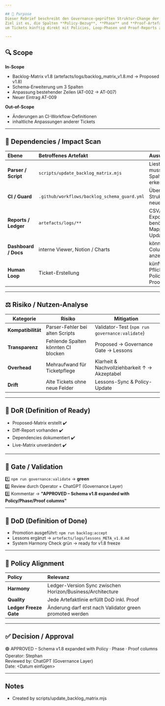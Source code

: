 ```yaml
---

## 🎯 Purpose
Dieser Rebrief beschreibt den Governance-geprüften Struktur-Change der Backlog-Matrix v1.8.  
Ziel ist es, die Spalten **Policy-Bezug**, **Phase** und **Proof-Artefakt** einzuführen,  
um Tickets künftig direkt mit Policies, Loop-Phasen und Proof-Reports zu verknüpfen.

---
```


## 🔍 Scope
**In-Scope**
- Backlog-Matrix v1.8 (artefacts/logs/backlog_matrix_v1.8.md → Proposed v1.8)
- Schema-Erweiterung um 3 Spalten
- Anpassung bestehender Zeilen (AT-002 → AT-007)
- Neuer Eintrag AT-009

**Out-of-Scope**
- Änderungen an CI-Workflow-Definitionen
- inhaltliche Anpassungen anderer Tickets

---

## 🧩 Dependencies / Impact Scan
| Ebene | Betroffenes Artefakt | Auswirkung |
|:--|:--|:--|
| **Parser / Script** | `scripts/update_backlog_matrix.mjs` | Liest Header → muss neue Spalten erkennen |
| **CI / Guard** | `.github/workflows/backlog_schema_guard.yml` | Überwacht Struktur → prüft neue Columns |
| **Reports / Ledger** | `artefacts/logs/**` | CSV/Markdown-Exports benötigen Mapping-Update |
| **Dashboard / Docs** | interne Viewer, Notion / Charts | können Column-Shift anzeigen |
| **Human Loop** | Ticket-Erstellung | künftig Pflichtfelder Policy · Phase · Proof |

---

## ⚖️ Risiko / Nutzen-Analyse
| Kategorie | Risiko | Mitigation |
|------------|---------|-------------|
| **Kompatibilität** | Parser-Fehler bei alten Scripts | Validator-Test (`npm run governance:validate`) |
| **Transparenz** | Fehlende Spalten könnten CI blocken | Proposed → Governance Gate → Lessons |
| **Overhead** | Mehraufwand für Ticketpflege | Klarheit & Nachvollziehbarkeit ↑ → Akzeptabel |
| **Drift** | Alte Tickets ohne neue Felder | Lessons-Sync & Policy-Update |

---

## 🧠 DoR (Definition of Ready)
- Proposed-Matrix erstellt ✔️  
- Diff-Report vorhanden ✔️  
- Dependencies dokumentiert ✔️  
- Live-Matrix unverändert ✔️  

---

## 🧪 Gate / Validation
1️⃣ `npm run governance:validate` → **green**  
2️⃣ Review durch Operator + ChatGPT (Governance Layer)  
3️⃣ Kommentar → **"APPROVED – Schema v1.8 expanded with Policy/Phase/Proof columns"**

---

## 🧾 DoD (Definition of Done)
- Promotion ausgeführt: `npm run backlog:accept`  
- Lessons ergänzt → `artefacts/logs/lessons_META_v1.8.md`  
- System Harmony Check grün → ready for v1.8 freeze  

---

## 🧭 Policy Alignment
| Policy | Relevanz |
|:--|:--|
| **Harmony** | Ledger-Version Sync zwischen Horizon/Business/Architecture |
| **Quality** | Jede Artefaktlinie erfüllt DoD inkl. Proof |
| **Ledger Freeze Gate** | Änderung darf erst nach Validator green promoted werden |

---

## ✅ Decision / Approval
🟢 APPROVED – Schema v1.8 expanded with Policy · Phase · Proof columns  
Operator: Stephan  
Reviewed by: ChatGPT (Governance Layer)  
Date: <Datum einfügen>  

---

## Notes
- Created by scripts/update_backlog_matrix.mjs
